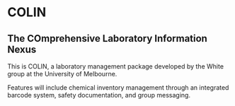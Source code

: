 # COLIN
## The COmprehensive Laboratory Information Nexus

This is COLIN, a laboratory management package developed by the White group at the University of Melbourne.

Features will include chemical inventory management through an integrated barcode system, safety documentation, and group messaging. 